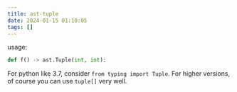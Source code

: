 ```yaml
---
title: ast-tuple
date: 2024-01-15 01:10:05
tags: []
---
```

usage:

```py
def f() -> ast.Tuple(int, int):
```

For python like 3.7, consider `from typing import Tuple`. For higher versions, of course you can use `tuple[]` very well.

